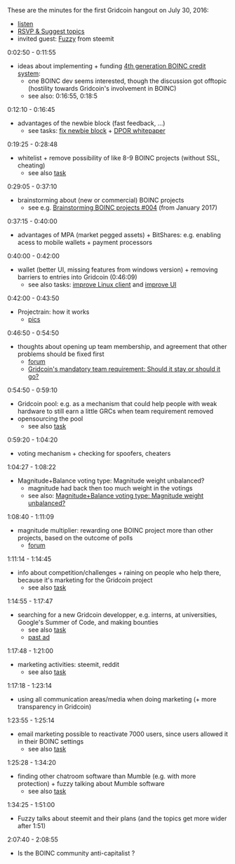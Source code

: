 These are the minutes for the first Gridcoin hangout on July 30, 2016:
* [listen](https://soundcloud.com/gridcoin-community-hangouts/gridcoin-hangout-001)
* [RSVP & Suggest topics](https://steemit.com/beyondbitcoin/@cm-steem/gridcoin-hangout-001-rsvp-and-suggest-topics)
* invited guest: [Fuzzy](https://steemit.com/@officialfuzzy) from steemit




0:02:50 - 0:11:55
* ideas about implementing + funding [4th generation BOINC credit system](http://lists.ssl.berkeley.edu/pipermail/boinc_dev/2016-August/022235.html): 
  * one BOINC dev seems interested, though the discussion got offtopic (hostility towards Gridcoin's involvement in BOINC)
  * see also: 0:16:55, 0:18:5

0:12:10 - 0:16:45
* advantages of the newbie block (fast feedback, ...)
  * see tasks: [fix newbie block](https://github.com/Erkan-Yilmaz/Gridcoin-tasks/issues/5) + [DPOR whitepaper](https://github.com/Erkan-Yilmaz/Gridcoin-tasks/issues/3)

0:19:25 - 0:28:48
* whitelist + remove possibility of like 8-9 BOINC projects (without SSL, cheating)
  * see also [task](https://github.com/Erkan-Yilmaz/Gridcoin-tasks/issues/6)

0:29:05 - 0:37:10
* brainstorming about (new or commercial) BOINC projects
  * see e.g. [Brainstorming BOINC projects #004](https://steemit.com/gridcoin/@cm-steem/brainstorming-boinc-projects-004) (from January 2017)

0:37:15 - 0:40:00
* advantages of MPA (market pegged assets) + BitShares: e.g. enabling acess to mobile wallets + payment processors

0:40:00 - 0:42:00	
* wallet (better UI, missing features from windows version) + removing barriers to entries into Gridcoin (0:46:09)
  * see also tasks: [improve Linux client](https://github.com/Erkan-Yilmaz/Gridcoin-tasks/issues/14) and [improve UI](https://github.com/Erkan-Yilmaz/Gridcoin-tasks/issues/15)

0:42:00 - 0:43:50	
* Projectrain: how it works
  * [pics](https://steemit.com/gridcoin/@cm-steem/sneak-preview-of-project-rain-screenshots)

0:46:50 - 0:54:50	
* thoughts about opening up team membership, and agreement that other problems should be fixed first
  * [forum](https://cryptocointalk.com/topic/44260-discussion-mandatory-team-gridcoin-membership-requirement/page-5)
  * [Gridcoin's mandatory team requirement: Should it stay or should it go?](https://steemit.com/gridcoin/@cm-steem/gridcoin-s-mandatory-team-requirement-should-it-stay-or-should-it-go)

0:54:50 - 0:59:10	
* Gridcoin pool: e.g. as a mechanism that could help people with weak hardware to still earn a little GRCs when team requirement removed
* opensourcing the pool
  * see also [task](https://github.com/Erkan-Yilmaz/Gridcoin-tasks/issues/2)

0:59:20 - 1:04:20	
* voting mechanism + checking for spoofers, cheaters

1:04:27 - 1:08:22	
* Magnitude+Balance voting type: Magnitude weight unbalanced? 
  * magnitude had back then too much weight in the votings
  * see also: [Magnitude+Balance voting type: Magnitude weight unbalanced?](https://cryptocointalk.com/topic/40773-discussion-magnitudebalance-voting-type-magnitude-weight-unbalanced/)

1:08:40 - 1:11:09	
* magnitude multiplier: rewarding one BOINC project more than other projects, based on the outcome of polls
  * [forum](https://cryptocointalk.com/topic/38994-magnitude-multiplier/)

1:11:14 - 1:14:45	
* info about competition/challenges + raining on people who help there, because it's marketing for the Gridcoin project
  * see also [task](https://github.com/Erkan-Yilmaz/Gridcoin-tasks/issues/7)
  
1:14:55 - 1:17:47	
* searching for a new Gridcoin developper, e.g. interns, at universities, Google's Summer of Code, and making bounties
  * see also [task](https://github.com/Erkan-Yilmaz/Gridcoin-tasks/issues/8)
  * [past ad](https://www.reddit.com/r/gridcoin/comments/4t9i8y/places_we_can_find_developers_for_gridcoin_so_we/)

1:17:48 - 1:21:00	
* marketing activities: steemit, reddit
  * see also [task](https://github.com/Erkan-Yilmaz/Gridcoin-tasks/issues/9)

1:17:18 - 1:23:14	
* using all communication areas/media when doing marketing (+ more transparency in Gridcoin)

1:23:55 - 1:25:14	
* email marketing possible to reactivate 7000 users, since users allowed it in their BOINC settings
  * see also [task](https://github.com/Erkan-Yilmaz/Gridcoin-tasks/issues/10)

1:25:28 - 1:34:20	
* finding other chatroom software than Mumble (e.g. with more protection) + fuzzy talking about Mumble software
  * see also [task](https://github.com/Erkan-Yilmaz/Gridcoin-tasks/issues/11)
  
1:34:25 - 1:51:00	
* Fuzzy talks about steemit and their plans (and the topics get more wider after 1:51)

2:07:40 - 2:08:55	
* Is the BOINC community anti-capitalist ?
